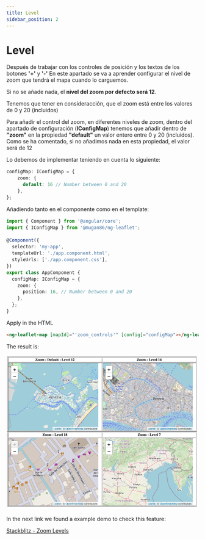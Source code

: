 ```yaml
---
title: Level
sidebar_position: 2
---
```


# Level

Después de trabajar con los controles de posición y los textos de los botones **'+'** y **'-'** En este apartado se va a aprender configurar el nivel de zoom que tendrá el mapa cuando lo carguemos.

Si no se añade nada, el **nivel del zoom por defecto será 12**.

Tenemos que tener en consideracción, que el zoom está entre los valores de 0 y 20 (incluidos)

Para añadir el control del zoom, en diferentes niveles de zoom, dentro del apartado de configuración (**IConfigMap**) tenemos que añadir dentro de **"zoom"** en la propiedad **"default"** un valor entero entre 0 y 20 (incluidos). Como se ha comentado, si no añadimos nada en esta propiedad, el valor será de 12

Lo debemos de implementar teniendo en cuenta lo siguiente:

```typescript
configMap: IConfigMap = {
    zoom: {
      default: 16 // Number between 0 and 20
    },
};
```

Añadiendo tanto en el componente como en el template:

```typescript
import { Component } from '@angular/core';
import { IConfigMap } from '@mugan86/ng-leaflet';

@Component({
  selector: 'my-app',
  templateUrl: './app.component.html',
  styleUrls: ['./app.component.css'],
})
export class AppComponent {
  configMap: IConfigMap = {
    zoom: {
      position: 16, // Number between 0 and 20
    },
  };
}
```

Apply in the HTML

```html
<ng-leaflet-map [mapId]="'zoom_controls'" [config]="configMap"></ng-leaflet>
```

The result is:

![Zoom Levels](https://raw.githubusercontent.com/mugan86/i18n-ng-leaflet-doc/master/.gitbook/assets/04-zoom-levels.png)

In the next link we found a example demo to check this feature:

[Stackblitz - Zoom Levels](https://stackblitz.com/edit/angular-leaflet-zoom-levels?embed=1&file=src/app/app.component.ts&theme=dark)
